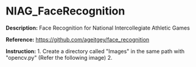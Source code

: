 # NIAG_FaceRecognition

**Description:** Face Recognition for National Intercollegiate Athletic Games

**Reference:** https://github.com/ageitgey/face_recognition

**Instruction:** 1. Create a directory called "Images" in the same path with "opencv.py" (Refer the following image)
                 2. 
